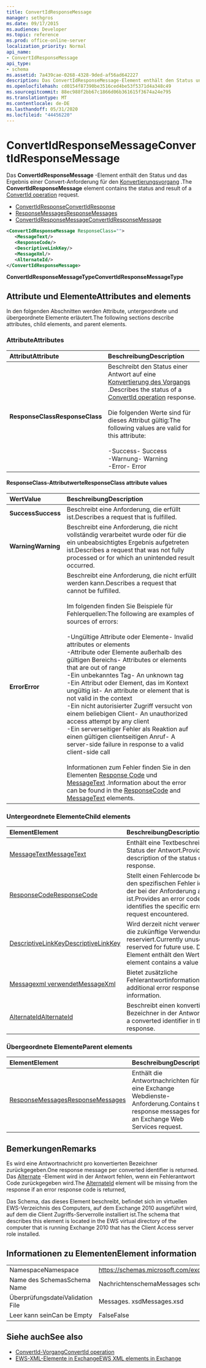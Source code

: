 ```yaml
---
title: ConvertIdResponseMessage
manager: sethgros
ms.date: 09/17/2015
ms.audience: Developer
ms.topic: reference
ms.prod: office-online-server
localization_priority: Normal
api_name:
- ConvertIdResponseMessage
api_type:
- schema
ms.assetid: 7a439cae-0268-4328-9ded-af56ad642227
description: Das ConvertIdResponseMessage-Element enthält den Status und das Ergebnis einer Convert-Anforderung für den Konvertierungsvorgang.
ms.openlocfilehash: cd0154f87390be3516ced4be53f5371d4a348c49
ms.sourcegitcommit: 88ec988f2bb67c1866d06b361615f3674a24e795
ms.translationtype: MT
ms.contentlocale: de-DE
ms.lasthandoff: 05/31/2020
ms.locfileid: "44456220"
---
```

# <a name="convertidresponsemessage"></a><span data-ttu-id="6e682-103">ConvertIdResponseMessage</span><span class="sxs-lookup"><span data-stu-id="6e682-103">ConvertIdResponseMessage</span></span>

<span data-ttu-id="6e682-104">Das **ConvertIdResponseMessage** -Element enthält den Status und das Ergebnis einer Convert-Anforderung für den [Konvertierungsvorgang](convertid-operation.md) .</span><span class="sxs-lookup"><span data-stu-id="6e682-104">The **ConvertIdResponseMessage** element contains the status and result of a [ConvertId operation](convertid-operation.md) request.</span></span> 
  
- [<span data-ttu-id="6e682-105">ConvertIdResponse</span><span class="sxs-lookup"><span data-stu-id="6e682-105">ConvertIdResponse</span></span>](convertidresponse.md) 
- [<span data-ttu-id="6e682-106">ResponseMessages</span><span class="sxs-lookup"><span data-stu-id="6e682-106">ResponseMessages</span></span>](responsemessages.md)
- [<span data-ttu-id="6e682-107">ConvertIdResponseMessage</span><span class="sxs-lookup"><span data-stu-id="6e682-107">ConvertIdResponseMessage</span></span>](convertidresponsemessage.md)
  
```xml
<ConvertIdResponseMessage ResponseClass="">
   <MessageText/>
   <ResponseCode/>
   <DescriptiveLinkKey/>
   <MessageXml/>
   <AlternateId/>
</ConvertIdResponseMessage>
```

 <span data-ttu-id="6e682-108">**ConvertIdResponseMessageType**</span><span class="sxs-lookup"><span data-stu-id="6e682-108">**ConvertIdResponseMessageType**</span></span>
## <a name="attributes-and-elements"></a><span data-ttu-id="6e682-109">Attribute und Elemente</span><span class="sxs-lookup"><span data-stu-id="6e682-109">Attributes and elements</span></span>

<span data-ttu-id="6e682-110">In den folgenden Abschnitten werden Attribute, untergeordnete und übergeordnete Elemente erläutert.</span><span class="sxs-lookup"><span data-stu-id="6e682-110">The following sections describe attributes, child elements, and parent elements.</span></span>
  
### <a name="attributes"></a><span data-ttu-id="6e682-111">Attribute</span><span class="sxs-lookup"><span data-stu-id="6e682-111">Attributes</span></span>

|<span data-ttu-id="6e682-112">**Attribut**</span><span class="sxs-lookup"><span data-stu-id="6e682-112">**Attribute**</span></span>|<span data-ttu-id="6e682-113">**Beschreibung**</span><span class="sxs-lookup"><span data-stu-id="6e682-113">**Description**</span></span>|
|:-----|:-----|
|<span data-ttu-id="6e682-114">**ResponseClass**</span><span class="sxs-lookup"><span data-stu-id="6e682-114">**ResponseClass**</span></span> <br/> | <span data-ttu-id="6e682-115">Beschreibt den Status einer Antwort auf eine [Konvertierung des Vorgangs](convertid-operation.md) .</span><span class="sxs-lookup"><span data-stu-id="6e682-115">Describes the status of a [ConvertId operation](convertid-operation.md) response.</span></span><br/><br/><span data-ttu-id="6e682-116">Die folgenden Werte sind für dieses Attribut gültig:</span><span class="sxs-lookup"><span data-stu-id="6e682-116">The following values are valid for this attribute:</span></span><br/><br/><span data-ttu-id="6e682-117">-Success</span><span class="sxs-lookup"><span data-stu-id="6e682-117">- Success</span></span>  <br/><span data-ttu-id="6e682-118">-Warnung</span><span class="sxs-lookup"><span data-stu-id="6e682-118">-  Warning</span></span>  <br/><span data-ttu-id="6e682-119">-Error</span><span class="sxs-lookup"><span data-stu-id="6e682-119">-  Error</span></span>  <br/> |
   
#### <a name="responseclass-attribute-values"></a><span data-ttu-id="6e682-120">ResponseClass-Attributwerte</span><span class="sxs-lookup"><span data-stu-id="6e682-120">ResponseClass attribute values</span></span>

|<span data-ttu-id="6e682-121">**Wert**</span><span class="sxs-lookup"><span data-stu-id="6e682-121">**Value**</span></span>|<span data-ttu-id="6e682-122">**Beschreibung**</span><span class="sxs-lookup"><span data-stu-id="6e682-122">**Description**</span></span>|
|:-----|:-----|
|<span data-ttu-id="6e682-123">**Success**</span><span class="sxs-lookup"><span data-stu-id="6e682-123">**Success**</span></span> <br/> |<span data-ttu-id="6e682-124">Beschreibt eine Anforderung, die erfüllt ist.</span><span class="sxs-lookup"><span data-stu-id="6e682-124">Describes a request that is fulfilled.</span></span>  <br/> |
|<span data-ttu-id="6e682-125">**Warning**</span><span class="sxs-lookup"><span data-stu-id="6e682-125">**Warning**</span></span> <br/> | <span data-ttu-id="6e682-126">Beschreibt eine Anforderung, die nicht vollständig verarbeitet wurde oder für die ein unbeabsichtigtes Ergebnis aufgetreten ist.</span><span class="sxs-lookup"><span data-stu-id="6e682-126">Describes a request that was not fully processed or for which an unintended result occurred.</span></span>  <br/> |
|<span data-ttu-id="6e682-127">**Error**</span><span class="sxs-lookup"><span data-stu-id="6e682-127">**Error**</span></span> <br/> | <span data-ttu-id="6e682-128">Beschreibt eine Anforderung, die nicht erfüllt werden kann.</span><span class="sxs-lookup"><span data-stu-id="6e682-128">Describes a request that cannot be fulfilled.</span></span><br/><br/><span data-ttu-id="6e682-129">Im folgenden finden Sie Beispiele für Fehlerquellen:</span><span class="sxs-lookup"><span data-stu-id="6e682-129">The following are examples of sources of errors:</span></span>  <br/><br/><span data-ttu-id="6e682-130">-Ungültige Attribute oder Elemente</span><span class="sxs-lookup"><span data-stu-id="6e682-130">- Invalid attributes or elements</span></span>  <br/><span data-ttu-id="6e682-131">-Attribute oder Elemente außerhalb des gültigen Bereichs</span><span class="sxs-lookup"><span data-stu-id="6e682-131">-  Attributes or elements that are out of range</span></span>  <br/><span data-ttu-id="6e682-132">-Ein unbekanntes Tag</span><span class="sxs-lookup"><span data-stu-id="6e682-132">-  An unknown tag</span></span>  <br/><span data-ttu-id="6e682-133">-Ein Attribut oder Element, das im Kontext ungültig ist</span><span class="sxs-lookup"><span data-stu-id="6e682-133">-  An attribute or element that is not valid in the context</span></span>  <br/><span data-ttu-id="6e682-134">-Ein nicht autorisierter Zugriff versucht von einem beliebigen Client</span><span class="sxs-lookup"><span data-stu-id="6e682-134">- An unauthorized access attempt by any client</span></span>  <br/><span data-ttu-id="6e682-135">-Ein serverseitiger Fehler als Reaktion auf einen gültigen clientseitigen Anruf</span><span class="sxs-lookup"><span data-stu-id="6e682-135">-  A server-side failure in response to a valid client-side call</span></span><br/><br/><span data-ttu-id="6e682-136">Informationen zum Fehler finden Sie in den Elementen [Response Code](responsecode.md) und [MessageText](messagetext.md) .</span><span class="sxs-lookup"><span data-stu-id="6e682-136">Information about the error can be found in the [ResponseCode](responsecode.md) and [MessageText](messagetext.md) elements.</span></span>  <br/> |
   
### <a name="child-elements"></a><span data-ttu-id="6e682-137">Untergeordnete Elemente</span><span class="sxs-lookup"><span data-stu-id="6e682-137">Child elements</span></span>

|<span data-ttu-id="6e682-138">**Element**</span><span class="sxs-lookup"><span data-stu-id="6e682-138">**Element**</span></span>|<span data-ttu-id="6e682-139">**Beschreibung**</span><span class="sxs-lookup"><span data-stu-id="6e682-139">**Description**</span></span>|
|:-----|:-----|
|[<span data-ttu-id="6e682-140">MessageText</span><span class="sxs-lookup"><span data-stu-id="6e682-140">MessageText</span></span>](messagetext.md) <br/> |<span data-ttu-id="6e682-141">Enthält eine Textbeschreibung des Status der Antwort.</span><span class="sxs-lookup"><span data-stu-id="6e682-141">Provides a text description of the status of the response.</span></span>  <br/> |
|[<span data-ttu-id="6e682-142">ResponseCode</span><span class="sxs-lookup"><span data-stu-id="6e682-142">ResponseCode</span></span>](responsecode.md) <br/> |<span data-ttu-id="6e682-143">Stellt einen Fehlercode bereit, der den spezifischen Fehler identifiziert, der bei der Anforderung aufgetreten ist.</span><span class="sxs-lookup"><span data-stu-id="6e682-143">Provides an error code that identifies the specific error that the request encountered.</span></span>  <br/> |
|[<span data-ttu-id="6e682-144">DescriptiveLinkKey</span><span class="sxs-lookup"><span data-stu-id="6e682-144">DescriptiveLinkKey</span></span>](descriptivelinkkey.md) <br/> |<span data-ttu-id="6e682-145">Wird derzeit nicht verwendet und für die zukünftige Verwendung reserviert.</span><span class="sxs-lookup"><span data-stu-id="6e682-145">Currently unused and reserved for future use.</span></span> <span data-ttu-id="6e682-146">Dieses Element enthält den Wert 0.</span><span class="sxs-lookup"><span data-stu-id="6e682-146">This element contains a value of 0.</span></span>  <br/> |
|[<span data-ttu-id="6e682-147">Messagexml verwendet</span><span class="sxs-lookup"><span data-stu-id="6e682-147">MessageXml</span></span>](messagexml.md) <br/> |<span data-ttu-id="6e682-148">Bietet zusätzliche Fehlerantwortinformationen.</span><span class="sxs-lookup"><span data-stu-id="6e682-148">Provides additional error response information.</span></span>  <br/> |
|[<span data-ttu-id="6e682-149">AlternateId</span><span class="sxs-lookup"><span data-stu-id="6e682-149">AlternateId</span></span>](alternateid.md) <br/> |<span data-ttu-id="6e682-150">Beschreibt einen konvertierten Bezeichner in der Antwort.</span><span class="sxs-lookup"><span data-stu-id="6e682-150">Describes a converted identifier in the response.</span></span>  <br/> |
   
### <a name="parent-elements"></a><span data-ttu-id="6e682-151">Übergeordnete Elemente</span><span class="sxs-lookup"><span data-stu-id="6e682-151">Parent elements</span></span>

|<span data-ttu-id="6e682-152">**Element**</span><span class="sxs-lookup"><span data-stu-id="6e682-152">**Element**</span></span>|<span data-ttu-id="6e682-153">**Beschreibung**</span><span class="sxs-lookup"><span data-stu-id="6e682-153">**Description**</span></span>|
|:-----|:-----|
|[<span data-ttu-id="6e682-154">ResponseMessages</span><span class="sxs-lookup"><span data-stu-id="6e682-154">ResponseMessages</span></span>](responsemessages.md) <br/> |<span data-ttu-id="6e682-155">Enthält die Antwortnachrichten für eine Exchange Webdienste-Anforderung.</span><span class="sxs-lookup"><span data-stu-id="6e682-155">Contains the response messages for an Exchange Web Services request.</span></span>  <br/> |
   
## <a name="remarks"></a><span data-ttu-id="6e682-156">Bemerkungen</span><span class="sxs-lookup"><span data-stu-id="6e682-156">Remarks</span></span>

<span data-ttu-id="6e682-157">Es wird eine Antwortnachricht pro konvertierten Bezeichner zurückgegeben.</span><span class="sxs-lookup"><span data-stu-id="6e682-157">One response message per converted identifier is returned.</span></span> <span data-ttu-id="6e682-158">Das [Alternate](alternateid.md) -Element wird in der Antwort fehlen, wenn ein Fehlerantwort Code zurückgegeben wird.</span><span class="sxs-lookup"><span data-stu-id="6e682-158">The [AlternateId](alternateid.md) element will be missing from the response if an error response code is returned,</span></span> 
  
<span data-ttu-id="6e682-159">Das Schema, das dieses Element beschreibt, befindet sich im virtuellen EWS-Verzeichnis des Computers, auf dem Exchange 2010 ausgeführt wird, auf dem die Client Zugriffs-Serverrolle installiert ist.</span><span class="sxs-lookup"><span data-stu-id="6e682-159">The schema that describes this element is located in the EWS virtual directory of the computer that is running Exchange 2010 that has the Client Access server role installed.</span></span>
  
## <a name="element-information"></a><span data-ttu-id="6e682-160">Informationen zu Elementen</span><span class="sxs-lookup"><span data-stu-id="6e682-160">Element information</span></span>

|||
|:-----|:-----|
|<span data-ttu-id="6e682-161">Namespace</span><span class="sxs-lookup"><span data-stu-id="6e682-161">Namespace</span></span>  <br/> |https://schemas.microsoft.com/exchange/services/2006/messages  <br/> |
|<span data-ttu-id="6e682-162">Name des Schemas</span><span class="sxs-lookup"><span data-stu-id="6e682-162">Schema Name</span></span>  <br/> |<span data-ttu-id="6e682-163">Nachrichtenschema</span><span class="sxs-lookup"><span data-stu-id="6e682-163">Messages schema</span></span>  <br/> |
|<span data-ttu-id="6e682-164">Überprüfungsdatei</span><span class="sxs-lookup"><span data-stu-id="6e682-164">Validation File</span></span>  <br/> |<span data-ttu-id="6e682-165">Messages. xsd</span><span class="sxs-lookup"><span data-stu-id="6e682-165">Messages.xsd</span></span>  <br/> |
|<span data-ttu-id="6e682-166">Leer kann sein</span><span class="sxs-lookup"><span data-stu-id="6e682-166">Can be Empty</span></span>  <br/> |<span data-ttu-id="6e682-167">False</span><span class="sxs-lookup"><span data-stu-id="6e682-167">False</span></span>  <br/> |
   
## <a name="see-also"></a><span data-ttu-id="6e682-168">Siehe auch</span><span class="sxs-lookup"><span data-stu-id="6e682-168">See also</span></span>

- [<span data-ttu-id="6e682-169">ConvertId-Vorgang</span><span class="sxs-lookup"><span data-stu-id="6e682-169">ConvertId operation</span></span>](convertid-operation.md)
- [<span data-ttu-id="6e682-170">EWS-XML-Elemente in Exchange</span><span class="sxs-lookup"><span data-stu-id="6e682-170">EWS XML elements in Exchange</span></span>](ews-xml-elements-in-exchange.md)

